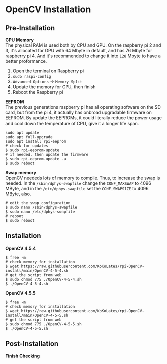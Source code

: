 # OpenCV Installation

## Pre-Installation

**GPU Memory** <br>
The physical RAM is used both by CPU and GPU. On the raspberry pi 2 and 3, it's allocated for GPU with 64 Mbyte in default, and has 76 Mbyte for raspberry pi 4. And it's recommended to change it into `128` Mbyte to have a better proformance.

1. Open the terminal on Raspberry pi
2. `sudo raspi-config` 
3. `Advanced Options` $\rightarrow$ `Memory Split`
4. Update the memory for GPU, then finish
5. Reboot the Raspberry pi

**EEPROM** <br>
The previous generations raspberry pi has all operating software on the SD card, but from the pi 4, it actually has onbroad upgradable firmware on EEPROM. By update the EEPROMs, it could literally reduce the power usage and cool down the temperature of CPU, give it a longer life span.
```shell
sudo apt update
sudo apt full-upgrade
sudo apt install rpi-eeprom
# check for updates
$ sudo rpi-eeprom-update
# if needed, then update the firmware
$ sudo rpi-eeprom-update -a
$ sudo reboot
```

**Swap memory** <br>
OpenCV neededs lots of memory to compile. Thus, to increase the swap is needed. In the `/sbin/dphys-swapfile` change the `CONF_MAXSWAP` to 4096 MByte, and in the `/etc/dphys-swapfile` set the `CONF_SWAPSIZE` to 4096 MByte, also.
```shell
# edit the swap configuration
$ sudo nano /sbin/dphys-swapfile
$ sudo nano /etc/dphys-swapfile
# reboot
$ sudo reboot
```

## Installation
**OpenCV 4.5.4**
```shell
$ free -m
# check memory for installation
$ wget https://raw.githubusercontent.com/KoKoLates/rpi-OpenCV-install/main/OpenCV-4-5-4.sh
# get the script from web
$ sudo chmod 775 ./OpenCV-4-5-4.sh
$ ./OpenCV-4-5-4.sh
```

**OpenCV 4.5.5**
```shell
$ free -m
# check memory for installation
$ wget https://raw.githubusercontent.com/KoKoLates/rpi-OpenCV-install/main/OpenCV-4-5-5.sh
# get the script from web
$ sudo chmod 775 ./OpenCV-4-5-5.sh
$ ./OpenCV-4-5-5.sh
```

## Post-Installation
**Finish Checking**<br>

